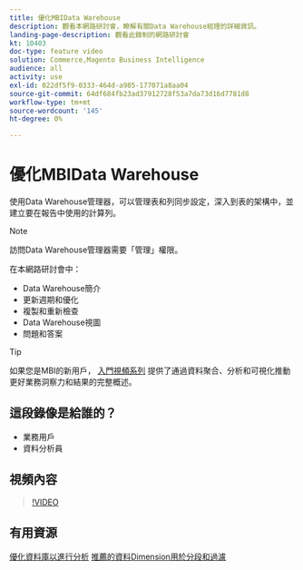 ```yaml
---
title: 優化MBIData Warehouse
description: 觀看本網路研討會，瞭解有關Data Warehouse經理的詳細資訊。
landing-page-description: 觀看此錄制的網路研討會
kt: 10403
doc-type: feature video
solution: Commerce,Magento Business Intelligence
audience: all
activity: use
exl-id: 022df5f9-0333-464d-a985-177071a8aa04
source-git-commit: 64df684fb23ad37912728f53a7da73d16d7781d8
workflow-type: tm+mt
source-wordcount: '145'
ht-degree: 0%

---
```


# 優化MBIData Warehouse

使用Data Warehouse管理器，可以管理表和列同步設定，深入到表的架構中，並建立要在報告中使用的計算列。

>[!NOTE]
>
>訪問Data Warehouse管理器需要「管理」權限。

在本網路研討會中：

- Data Warehouse簡介
- 更新週期和優化
- 複製和重新檢查
- Data Warehouse視圖
- 問題和答案

>[!TIP]
>
>如果您是MBI的新用戶， [入門視頻系列](./../1-overview.md) 提供了通過資料聚合、分析和可視化推動更好業務洞察力和結果的完整概述。

## 這段錄像是給誰的？

- 業務用戶
- 資料分析員

## 視頻內容

>[!VIDEO](https://video.tv.adobe.com/v/342408?quality=12&learn=on)

## 有用資源

[優化資料庫以進行分析](https://docs.magento.com/mbi/best-practices/opt-db-analysis.html)
[推薦的資料Dimension用於分段和過濾](https://docs.magento.com/mbi/best-practices/segment-filter.html)
